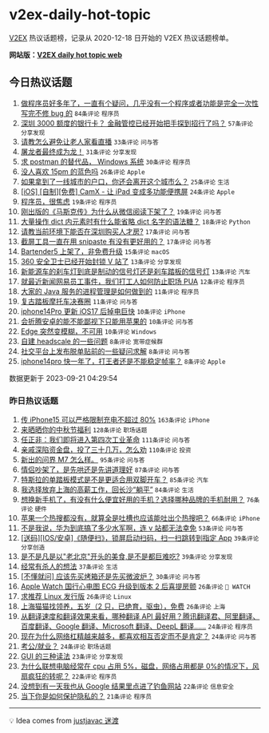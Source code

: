 # v2ex-daily-hot-topic

[V2EX](https://www.v2ex.com/) 热议话题榜，记录从 2020-12-18 日开始的 V2EX 热议话题榜单。

**网站版：[V2EX daily hot topic web](https://boojack.github.io/v2ex-daily-hot-topic-web/)**

## 今日热议话题

<!-- TODAY BEGIN -->

1. [做程序员好多年了，一直有个疑问，几乎没有一个程序或者功能是完全一次性写完不修 bug 的](https://www.v2ex.com/t/975722) `84条评论` `程序员`
1. [深圳 3000 额度的银行卡？ 金融管控已经开始把手探到招行了吗？](https://www.v2ex.com/t/975758) `57条评论` `分享发现`
1. [请教怎么避免让老人家看直播](https://www.v2ex.com/t/975750) `33条评论` `问与答`
1. [屠龙者最终成为龙！](https://www.v2ex.com/t/975766) `31条评论` `分享发现`
1. [求 postman 的替代品， Windows 系统](https://www.v2ex.com/t/975795) `30条评论` `程序员`
1. [没人喜欢 15pm 的蓝色吗](https://www.v2ex.com/t/975783) `26条评论` `Apple`
1. [如果拿到了一线城市的户口，你还会离开这个城市么？](https://www.v2ex.com/t/975808) `25条评论` `生活`
1. [[iOS] [自制][免费] CamX - 让 iPad 变成多功能便携屏](https://www.v2ex.com/t/975726) `24条评论` `Apple`
1. [程序员，很焦虑](https://www.v2ex.com/t/975789) `19条评论` `程序员`
1. [刚出版的《马斯克传》为什么从微信阅读下架了？](https://www.v2ex.com/t/975735) `19条评论` `问与答`
1. [大量操作 dict 内元素时有什么能省略 dict 名字的语法糖？](https://www.v2ex.com/t/975773) `18条评论` `Python`
1. [请教当前环境下能否在深圳购买人才房?](https://www.v2ex.com/t/975775) `17条评论` `问与答`
1. [截屏工具一直在用 snipaste 有没有更好用的？](https://www.v2ex.com/t/975745) `17条评论` `问与答`
1. [Bartender5 上架了，非免费升级](https://www.v2ex.com/t/975799) `15条评论` `macOS`
1. [360 安全卫士已经开始封锁 V 站了](https://www.v2ex.com/t/975771) `13条评论` `分享发现`
1. [新能源车的刹车灯到底是制动的信号灯还是刹车踏板的信号灯](https://www.v2ex.com/t/975731) `13条评论` `汽车`
1. [就最近新闻网易员工事件，我们打工人如何防止职场 PUA](https://www.v2ex.com/t/975776) `12条评论` `程序员`
1. [大家的 Java 服务的进程管理是如何做到的](https://www.v2ex.com/t/975751) `11条评论` `程序员`
1. [复古踏板摩托车决赛圈](https://www.v2ex.com/t/975724) `11条评论` `问与答`
1. [iphone14Pro 更新 iOS17 后掉电巨快](https://www.v2ex.com/t/975792) `10条评论` `iPhone`
1. [会折腾安卓的能不能鄙视下只能用苹果的](https://www.v2ex.com/t/975800) `10条评论` `问与答`
1. [Edge 突然变模糊，不可用](https://www.v2ex.com/t/975742) `10条评论` `Windows`
1. [自建 headscale 的一些问题](https://www.v2ex.com/t/975765) `8条评论` `宽带症候群`
1. [社交平台上发布脱单贴前的一些疑问求解](https://www.v2ex.com/t/975762) `8条评论` `问与答`
1. [iphone14pro 快一年了，打王者还是不能稳定帧率？](https://www.v2ex.com/t/975739) `8条评论` `Apple`

数据更新于 2023-09-21 04:29:54

<!-- TODAY END -->

### 昨日热议话题

<!-- YESTERDAY BEGIN -->

1. [传 iPhone15 可以严格限制充电不超过 80%](https://www.v2ex.com/t/975452) `163条评论` `iPhone`
1. [来晒晒你的中秋节福利](https://www.v2ex.com/t/975417) `128条评论` `职场话题`
1. [任正非：我们即将进入第四次工业革命](https://www.v2ex.com/t/975392) `111条评论` `问与答`
1. [亲戚深陷资金盘，投了三十几万，怎么劝](https://www.v2ex.com/t/975393) `110条评论` `投资`
1. [新出的问界 M7 怎么样。](https://www.v2ex.com/t/975400) `95条评论` `问与答`
1. [情侣吵架了，是先哄还是先讲道理好](https://www.v2ex.com/t/975527) `87条评论` `问与答`
1. [特斯拉的单踏板模式是不是更适合用双脚开车？](https://www.v2ex.com/t/975407) `85条评论` `汽车`
1. [我选择放弃上海的高薪工作，回长沙“躺平”](https://www.v2ex.com/t/975389) `84条评论` `生活`
1. [想换新手机了，有没有什么便宜好用的手机？选择哪种品牌的手机耐用？](https://www.v2ex.com/t/975404) `76条评论` `硬件`
1. [苹果一个热搜都没有，就算全是吐槽也应该能吐出个热搜吧？](https://www.v2ex.com/t/975408) `66条评论` `iPhone`
1. [不是我说，华为到底搞了多少水军啊，连 v 站都无法幸免](https://www.v2ex.com/t/975460) `53条评论` `问与答`
1. [[送码][IOS/安卓]《随便扫》，锁屏启动扫码，扫一扫跳转到指定 App](https://www.v2ex.com/t/975667) `39条评论` `分享创造`
1. [是不是凡是以"老北京"开头的美食,是不是都巨难吃?](https://www.v2ex.com/t/975557) `39条评论` `分享发现`
1. [经常有杀人的想法](https://www.v2ex.com/t/975651) `37条评论` `生活`
1. [[不懂就问] 应该先买烤箱还是先买微波炉？](https://www.v2ex.com/t/975578) `30条评论` `问与答`
1. [Apple Watch 国行心电图 ECG 升级到版本 2 后喜提房颤](https://www.v2ex.com/t/975599) `26条评论` ` WATCH`
1. [求推荐 Linux 发行版](https://www.v2ex.com/t/975515) `26条评论` `Linux`
1. [上海猫猫找领养，五岁（2 只，已绝育，驱虫），免费](https://www.v2ex.com/t/975451) `26条评论` `上海`
1. [从翻译速度和翻译效果来看，哪种翻译 API 最好用？腾讯翻译君、阿里翻译、百度翻译、Google 翻译、Microsoft 翻译、DeepL 翻译......](https://www.v2ex.com/t/975513) `24条评论` `程序员`
1. [现在为什么网络杠精越来越多，都喜欢相互否定而不是肯定？](https://www.v2ex.com/t/975454) `24条评论` `问与答`
1. [考公/就业？](https://www.v2ex.com/t/975420) `24条评论` `职场话题`
1. [GUI 的三种读法](https://www.v2ex.com/t/975498) `23条评论` `分享发现`
1. [为什么联想电脑经常在 cpu 占用 5%，磁盘，网络占用都是 0%的情况下，风扇疯狂的转呢？](https://www.v2ex.com/t/975518) `22条评论` `程序员`
1. [没想到有一天我也从 Google 结果里点进了钓鱼网站](https://www.v2ex.com/t/975508) `22条评论` `信息安全`
1. [当下你是如何保护隐私的？](https://www.v2ex.com/t/975691) `21条评论` `程序员`

<!-- YESTERDAY END -->

---

💡 Idea comes from [justjavac 迷渡](https://github.com/justjavac/)
